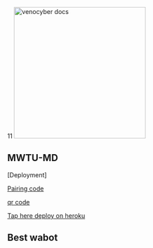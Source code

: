 11
<img alt="venocyber docs" height="300" src="https://telegra.ph/file/5f106289f3017ec491934.jpg">  


## MWTU-MD

[Deployment]


[Pairing code](https://njuba-md-d0e4fe16a6f8.herokuapp.com/pair)


[qr code](https://njuba-md-d0e4fe16a6f8.herokuapp.com/qr)

[Tap here deploy on heroku](https://dashboard.heroku.com/new?template=https://github.com/IBRAHIM-TECH-AI/MWTU-MD/tree/main)


## Best wabot
